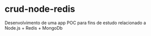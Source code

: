 # crud-node-redis
Desenvolvimento de uma app POC para fins de estudo relacionado a Node.js + Redis + MongoDb
